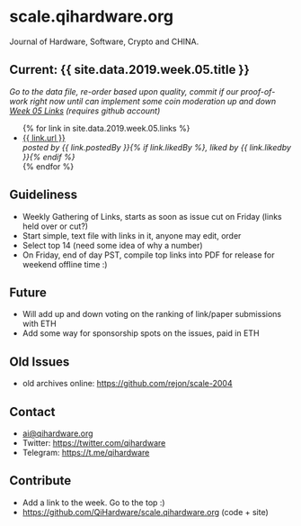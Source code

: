 # scale.qihardware.org

Journal of Hardware, Software, Crypto and CHINA.

## Current: {{ site.data.2019.week.05.title }}

_Go to the data file, re-order based upon quality, commit
if our proof-of-work right now until can implement
some coin moderation up and down <a href="https://github.com/QiHardware/scale.qihardware.org/blob/master/_data/2019/week/05.yml">Week 05 Links</a> (requires github account)_


<ul>
{% for link in site.data.2019.week.05.links %}
  <li>
    <a href="{{ link.url }}">
      {{ link.url }}
    </a><br /><em>posted by {{ link.postedBy }}{% if link.likedBy %}, liked by {{ link.likedby }}{% endif %}</em>
  </li>
{% endfor %}
</ul>

## Guideliness

- Weekly Gathering of Links, starts as soon as issue cut on Friday (links held over or cut?)
- Start simple, text file with links in it, anyone may edit, order
- Select top 14 (need some idea of why a number)
- On Friday, end of day PST, compile top links into PDF for release for weekend offline time :)

## Future

- Will add up and down voting on the ranking of link/paper submissions with ETH
- Add some way for sponsorship spots on the issues, paid in ETH

## Old Issues

- old archives online: https://github.com/rejon/scale-2004


## Contact

- <a href="mailto:ai@qihardware.org">ai@qihardware.org</a>
- Twitter: <a href="https://twitter.com/qihardware">https://twitter.com/qihardware</a>
- Telegram: <a href="https://t.me/qihardware">https://t.me/qihardware</a>


## Contribute

- Add a link to the week. Go to the top :)
- https://github.com/QiHardware/scale.qihardware.org (code + site)
